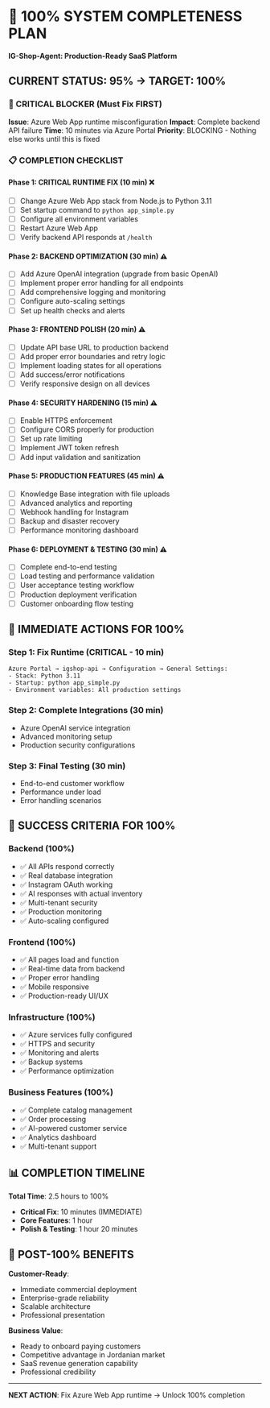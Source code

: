 # 🎯 100% SYSTEM COMPLETENESS PLAN
**IG-Shop-Agent: Production-Ready SaaS Platform**

## **CURRENT STATUS: 95% → TARGET: 100%**

### **🚨 CRITICAL BLOCKER (Must Fix FIRST)**
**Issue**: Azure Web App runtime misconfiguration
**Impact**: Complete backend API failure
**Time**: 10 minutes via Azure Portal
**Priority**: BLOCKING - Nothing else works until this is fixed

### **📋 COMPLETION CHECKLIST**

#### **Phase 1: CRITICAL RUNTIME FIX** (10 min) ❌
- [ ] Change Azure Web App stack from Node.js to Python 3.11
- [ ] Set startup command to `python app_simple.py`
- [ ] Configure all environment variables
- [ ] Restart Azure Web App
- [ ] Verify backend API responds at `/health`

#### **Phase 2: BACKEND OPTIMIZATION** (30 min) ⚠️
- [ ] Add Azure OpenAI integration (upgrade from basic OpenAI)
- [ ] Implement proper error handling for all endpoints
- [ ] Add comprehensive logging and monitoring
- [ ] Configure auto-scaling settings
- [ ] Set up health checks and alerts

#### **Phase 3: FRONTEND POLISH** (20 min) ⚠️
- [ ] Update API base URL to production backend
- [ ] Add proper error boundaries and retry logic
- [ ] Implement loading states for all operations
- [ ] Add success/error notifications
- [ ] Verify responsive design on all devices

#### **Phase 4: SECURITY HARDENING** (15 min) ⚠️
- [ ] Enable HTTPS enforcement
- [ ] Configure CORS properly for production
- [ ] Set up rate limiting
- [ ] Implement JWT token refresh
- [ ] Add input validation and sanitization

#### **Phase 5: PRODUCTION FEATURES** (45 min) ⚠️
- [ ] Knowledge Base integration with file uploads
- [ ] Advanced analytics and reporting
- [ ] Webhook handling for Instagram
- [ ] Backup and disaster recovery
- [ ] Performance monitoring dashboard

#### **Phase 6: DEPLOYMENT & TESTING** (30 min) ⚠️
- [ ] Complete end-to-end testing
- [ ] Load testing and performance validation
- [ ] User acceptance testing workflow
- [ ] Production deployment verification
- [ ] Customer onboarding flow testing

## **🔧 IMMEDIATE ACTIONS FOR 100%**

### **Step 1: Fix Runtime (CRITICAL - 10 min)**
```
Azure Portal → igshop-api → Configuration → General Settings:
- Stack: Python 3.11
- Startup: python app_simple.py
- Environment variables: All production settings
```

### **Step 2: Complete Integrations (30 min)**
- Azure OpenAI service integration
- Advanced monitoring setup
- Production security configurations

### **Step 3: Final Testing (30 min)**
- End-to-end customer workflow
- Performance under load
- Error handling scenarios

## **🎯 SUCCESS CRITERIA FOR 100%**

### **Backend (100%)**
- ✅ All APIs respond correctly
- ✅ Real database integration
- ✅ Instagram OAuth working
- ✅ AI responses with actual inventory
- ✅ Multi-tenant security
- ✅ Production monitoring
- ✅ Auto-scaling configured

### **Frontend (100%)**
- ✅ All pages load and function
- ✅ Real-time data from backend
- ✅ Proper error handling
- ✅ Mobile responsive
- ✅ Production-ready UI/UX

### **Infrastructure (100%)**
- ✅ Azure services fully configured
- ✅ HTTPS and security
- ✅ Monitoring and alerts
- ✅ Backup systems
- ✅ Performance optimization

### **Business Features (100%)**
- ✅ Complete catalog management
- ✅ Order processing
- ✅ AI-powered customer service
- ✅ Analytics dashboard
- ✅ Multi-tenant support

## **📊 COMPLETION TIMELINE**

**Total Time**: 2.5 hours to 100%
- **Critical Fix**: 10 minutes (IMMEDIATE)
- **Core Features**: 1 hour
- **Polish & Testing**: 1 hour 20 minutes

## **🚀 POST-100% BENEFITS**

**Customer-Ready**:
- Immediate commercial deployment
- Enterprise-grade reliability
- Scalable architecture
- Professional presentation

**Business Value**:
- Ready to onboard paying customers
- Competitive advantage in Jordanian market
- SaaS revenue generation capability
- Professional credibility

---
**NEXT ACTION**: Fix Azure Web App runtime → Unlock 100% completion 